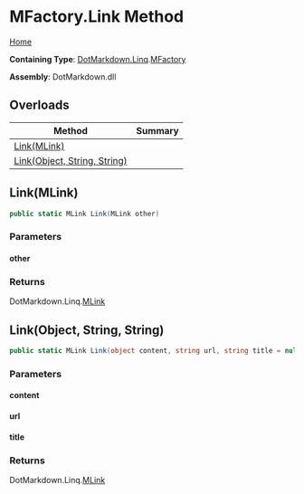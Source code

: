 # MFactory\.Link Method

[Home](../../../../README.md)

**Containing Type**: [DotMarkdown.Linq](../../README.md)\.[MFactory](../README.md)

**Assembly**: DotMarkdown\.dll

## Overloads

| Method | Summary |
| ------ | ------- |
| [Link(MLink)](#DotMarkdown_Linq_MFactory_Link_DotMarkdown_Linq_MLink_) | |
| [Link(Object, String, String)](#DotMarkdown_Linq_MFactory_Link_System_Object_System_String_System_String_) | |

## Link\(MLink\)<a name="DotMarkdown_Linq_MFactory_Link_DotMarkdown_Linq_MLink_"></a>

```csharp
public static MLink Link(MLink other)
```

### Parameters

#### other

### Returns

DotMarkdown\.Linq\.[MLink](../../MLink/README.md)

## Link\(Object, String, String\)<a name="DotMarkdown_Linq_MFactory_Link_System_Object_System_String_System_String_"></a>

```csharp
public static MLink Link(object content, string url, string title = null)
```

### Parameters

#### content

#### url

#### title

### Returns

DotMarkdown\.Linq\.[MLink](../../MLink/README.md)

